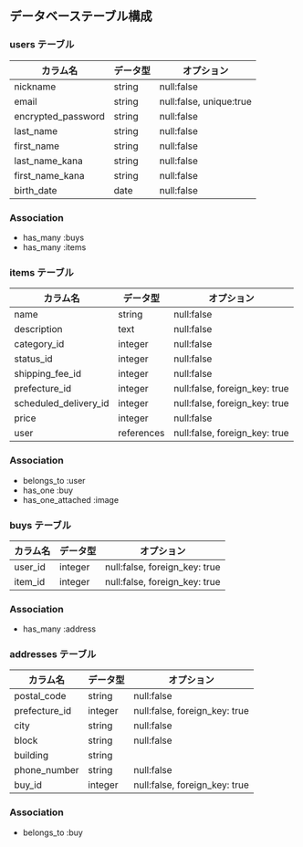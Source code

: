 ## データベーステーブル構成

### users テーブル

| カラム名           | データ型   | オプション               |
|-------------------|----------|-------------------------|
| nickname          | string   | null:false              |
| email             | string   | null:false, unique:true|
| encrypted_password| string   | null:false              |
| last_name         | string   | null:false              |
| first_name        | string   | null:false              |
| last_name_kana    | string   | null:false              |
| first_name_kana   | string   | null:false              |
| birth_date        | date     | null:false              |

### Association
- has_many :buys
- has_many :items

### items テーブル

| カラム名                | データ型 | オプション                  |
|------------------------|--------|----------------------------|
| name                   | string | null:false                 |
| description            | text   | null:false                 |
| category_id            | integer| null:false                 |
| status_id              | integer| null:false                 |
| shipping_fee_id        | integer| null:false                 |
| prefecture_id          | integer| null:false, foreign_key: true |
| scheduled_delivery_id  | integer| null:false, foreign_key: true |
| price                  | integer| null:false                 |
| user                   | references | null:false, foreign_key: true |

### Association
- belongs_to :user
- has_one :buy
- has_one_attached :image

### buys テーブル

| カラム名 | データ型 | オプション                          |
|---------|--------|------------------------------------|
| user_id  | integer| null:false, foreign_key: true |
| item_id  | integer| null:false, foreign_key: true |

### Association
- has_many :address

### addresses テーブル

| カラム名      | データ型 | オプション                        |
|--------------|--------|----------------------------------|
| postal_code  | string | null:false                       |
| prefecture_id| integer| null:false, foreign_key: true    |
| city         | string | null:false                       |
| block        | string | null:false                       |
| building     | string |                                  |
| phone_number | string | null:false                       |
| buy_id   | integer| null:false, foreign_key: true    |

### Association
- belongs_to :buy